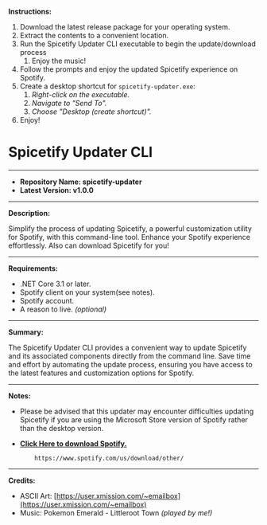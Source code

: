 **Instructions:**


1. Download the latest release package for your operating system.
2. Extract the contents to a convenient location.
3. Run the Spicetify Updater CLI executable to begin the update/download process
     1. Enjoy the music!
4. Follow the prompts and enjoy the updated Spicetify experience on Spotify.
5. Create a desktop shortcut for `spicetify-updater.exe`:
    1. *Right-click on the executable.*
    2. *Navigate to "Send To".*
    3. *Choose "Desktop (create shortcut)".*
6. Enjoy!  
# Spicetify Updater CLI

---

- **Repository Name: spicetify-updater**
- **Latest Version: v1.0.0**

---

**Description:**

Simplify the process of updating Spicetify, a powerful customization utility for Spotify, with this command-line tool. Enhance your Spotify experience effortlessly. Also can download Spicetify for you!

---

**Requirements:**

- .NET Core 3.1 or later.
- Spotify client on your system(see notes).
- Spotify account.
- A reason to live. *(optional)*

---

**Summary:**

The Spicetify Updater CLI provides a convenient way to update Spicetify and its associated components directly from the command line. Save time and effort by automating the update process, ensuring you have access to the latest features and customization options for Spotify.

---
**Notes:**
- Please be advised that this updater may encounter difficulties updating Spicetify if you are using the Microsoft Store version of Spotify rather than the desktop version.
- **[Click Here to download Spotify.](https://www.spotify.com/us/download/other/)**
  
          https://www.spotify.com/us/download/other/
---

**Credits:**

- ASCII Art: [https://user.xmission.com/~emailbox](https://user.xmission.com/~emailbox)
- Music: Pokemon Emerald - Littleroot Town *(played by me!)*
